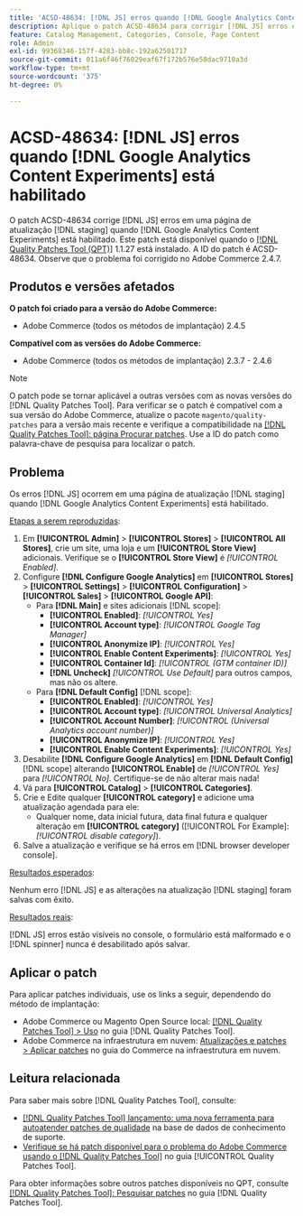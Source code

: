 ```yaml
---
title: 'ACSD-48634: [!DNL JS] erros quando [!DNL Google Analytics Content Experiments] habilitado'
description: Aplique o patch ACSD-48634 para corrigir [!DNL JS] erros em uma página de atualização [!DNL staging] quando [!DNL Google Analytics Content Experiments] estiver habilitado.
feature: Catalog Management, Categories, Console, Page Content
role: Admin
exl-id: 99368346-157f-4283-bb8c-192a62501717
source-git-commit: 011a6f46f76029eaf67f172b576e58dac9710a3d
workflow-type: tm+mt
source-wordcount: '375'
ht-degree: 0%

---
```


# ACSD-48634: [!DNL JS] erros quando [!DNL Google Analytics Content Experiments] está habilitado

O patch ACSD-48634 corrige [!DNL JS] erros em uma página de atualização [!DNL staging] quando [!DNL Google Analytics Content Experiments] está habilitado. Este patch está disponível quando o [[!DNL Quality Patches Tool (QPT)]](https://experienceleague.adobe.com/pt-br/docs/commerce-operations/tools/quality-patches-tool/quality-patches-tool-to-self-serve-quality-patches) 1.1.27 está instalado. A ID do patch é ACSD-48634. Observe que o problema foi corrigido no Adobe Commerce 2.4.7.

## Produtos e versões afetados

**O patch foi criado para a versão do Adobe Commerce:**

* Adobe Commerce (todos os métodos de implantação) 2.4.5

**Compatível com as versões do Adobe Commerce:**

* Adobe Commerce (todos os métodos de implantação) 2.3.7 - 2.4.6

>[!NOTE]
>
>O patch pode se tornar aplicável a outras versões com as novas versões do [!DNL Quality Patches Tool]. Para verificar se o patch é compatível com a sua versão do Adobe Commerce, atualize o pacote `magento/quality-patches` para a versão mais recente e verifique a compatibilidade na [[!DNL Quality Patches Tool]: página Procurar patches](https://experienceleague.adobe.com/tools/commerce-quality-patches/index.html?lang=pt-BR). Use a ID do patch como palavra-chave de pesquisa para localizar o patch.

## Problema

Os erros [!DNL JS] ocorrem em uma página de atualização [!DNL staging] quando [!DNL Google Analytics Content Experiments] está habilitado.

<u>Etapas a serem reproduzidas</u>:

1. Em **[!UICONTROL Admin]** > **[!UICONTROL Stores]** > **[!UICONTROL All Stores]**, crie um site, uma loja e um **[!UICONTROL Store View]** adicionais. Verifique se o **[!UICONTROL Store View]** é *[!UICONTROL Enabled]*.
1. Configure **[!DNL Configure Google Analytics]** em **[!UICONTROL Stores]** > **[!UICONTROL Settings]** > **[!UICONTROL Configuration]** > **[!UICONTROL Sales]** > **[!UICONTROL Google API]**:
   * Para **[!DNL Main]** e sites adicionais [!DNL scope]:
      * **[!UICONTROL Enabled]**: *[!UICONTROL Yes]*
      * **[!UICONTROL Account type]**: *[!UICONTROL Google Tag Manager]*
      * **[!UICONTROL Anonymize IP]**: *[!UICONTROL Yes]*
      * **[!UICONTROL Enable Content Experiments]**: *[!UICONTROL Yes]*
      * **[!UICONTROL Container Id]**: *[!UICONTROL (GTM container ID)]*
      * **[!DNL Uncheck]** *[!UICONTROL Use Default]* para outros campos, mas não os altere.
   * Para **[!DNL Default Config]** [!DNL scope]:
      * **[!UICONTROL Enabled]**: *[!UICONTROL Yes]*
      * **[!UICONTROL Account type]**: *[!UICONTROL Universal Analytics]*
      * **[!UICONTROL Account Number]**: *[!UICONTROL (Universal Analytics account number)]*
      * **[!UICONTROL Anonymize IP]**: *[!UICONTROL Yes]*
      * **[!UICONTROL Enable Content Experiments]**: *[!UICONTROL Yes]*
1. Desabilite **[!DNL Configure Google Analytics]** em **[!DNL Default Config]** [!DNL scope] alterando **[!UICONTROL Enable]** de *[!UICONTROL Yes]* para *[!UICONTROL No]*. Certifique-se de não alterar mais nada!
1. Vá para **[!UICONTROL Catalog]** > **[!UICONTROL Categories]**.
1. Crie e Edite qualquer **[!UICONTROL category]** e adicione uma atualização agendada para ele:
   * Qualquer nome, data inicial futura, data final futura e qualquer alteração em **[!UICONTROL category]** ([!UICONTROL For Example]: *[!UICONTROL disable category]*).
1. Salve a atualização e verifique se há erros em [!DNL browser developer console].

<u>Resultados esperados</u>:

Nenhum erro [!DNL JS] e as alterações na atualização [!DNL staging] foram salvas com êxito.

<u>Resultados reais</u>:

[!DNL JS] erros estão visíveis no console, o formulário está malformado e o [!DNL spinner] nunca é desabilitado após salvar.

## Aplicar o patch

Para aplicar patches individuais, use os links a seguir, dependendo do método de implantação:

* Adobe Commerce ou Magento Open Source local: [[!DNL Quality Patches Tool] > Uso](/help/tools/quality-patches-tool/usage.md) no guia [!DNL Quality Patches Tool].
* Adobe Commerce na infraestrutura em nuvem: [Atualizações e patches > Aplicar patches](https://experienceleague.adobe.com/docs/commerce-cloud-service/user-guide/develop/upgrade/apply-patches.html?lang=pt-BR) no guia do Commerce na infraestrutura em nuvem.

## Leitura relacionada

Para saber mais sobre [!DNL Quality Patches Tool], consulte:

* [[!DNL Quality Patches Tool] lançamento: uma nova ferramenta para autoatender patches de qualidade](https://experienceleague.adobe.com/pt-br/docs/commerce-operations/tools/quality-patches-tool/quality-patches-tool-to-self-serve-quality-patches) na base de dados de conhecimento de suporte.
* [Verifique se há patch disponível para o problema do Adobe Commerce usando o  [!DNL Quality Patches Tool]](/help/tools/quality-patches-tool/patches-available-in-qpt/check-patch-for-magento-issue-with-magento-quality-patches.md) no guia [!UICONTROL Quality Patches Tool].


Para obter informações sobre outros patches disponíveis no QPT, consulte [[!DNL Quality Patches Tool]: Pesquisar patches](https://experienceleague.adobe.com/tools/commerce-quality-patches/index.html?lang=pt-BR) no guia [!DNL Quality Patches Tool].
